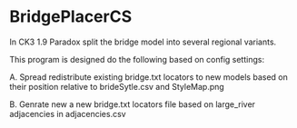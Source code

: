 # BridgePlacerCS
In CK3 1.9 Paradox split the bridge model into several regional variants.

This program is designed do the following based on config settings:

A. Spread redistribute existing bridge.txt locators to new models based on their position relative to brideSytle.csv and StyleMap.png

B. Genrate new a new bridge.txt locators file based on large_river adjacencies in adjacencies.csv
